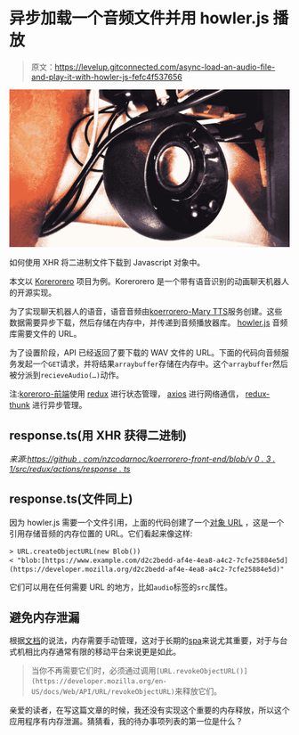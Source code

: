 # 异步加载一个音频文件并用 howler.js 播放

> 原文：<https://levelup.gitconnected.com/async-load-an-audio-file-and-play-it-with-howler-js-fefc4f537656>

![](img/a5b7790be2ef35e08d17726d08b28a91.png)

如何使用 XHR 将二进制文件下载到 Javascript 对象中。

本文以 [Korerorero](https://github.com/nzcodarnoc/korerorero-front-end/tree/v0.3.1) 项目为例。Korerorero 是一个带有语音识别的动画聊天机器人的开源实现。

为了实现聊天机器人的语音，语音音频由[koerrorero-Mary TTS](https://github.com/nzcodarnoc/korerorero-marytts)服务创建。这些数据需要异步下载，然后存储在内存中，并传递到音频播放器库。 [howler.js](https://github.com/goldfire/howler.js/) 音频库需要文件的 URL。

为了设置阶段，API 已经返回了要下载的 WAV 文件的 URL。下面的代码向音频服务发起一个`GET`请求，并将结果`arraybuffer`存储在内存中。这个`arraybuffer`然后被分派到`recieveAudio(…)`动作。

注:[koreroro-前端](https://github.com/nzcodarnoc/korerorero-front-end/tree/v0.3.1)使用 [redux](https://github.com/reduxjs/redux) 进行状态管理， [axios](https://github.com/axios/axios) 进行网络通信， [redux-thunk](https://github.com/reduxjs/redux-thunk) 进行异步管理。

## response.ts(用 XHR 获得二进制)

*来源:*[*https://github . com/nzcodarnoc/koerrorero-front-end/blob/v 0 . 3 . 1/src/redux/actions/response . ts*](https://github.com/nzcodarnoc/korerorero-front-end/blob/v0.3.1/src/redux/actions/response.ts)

## response.ts(文件同上)

因为 howler.js 需要一个文件引用，上面的代码创建了一个[对象 URL](https://developer.mozilla.org/en-US/docs/Web/API/URL/createObjectURL) ，这是一个引用存储音频的内存位置的 URL。它们看起来像这样:

```
> URL.createObjectURL(new Blob())
< "blob:[https://www.example.com/d2c2bedd-af4e-4ea8-a4c2-7cfe25884e5d](https://developer.mozilla.org/d2c2bedd-af4e-4ea8-a4c2-7cfe25884e5d)"
```

它们可以用在任何需要 URL 的地方，比如`audio`标签的`src`属性。

## 避免内存泄漏

根据[文档](https://developer.mozilla.org/en-US/docs/Web/API/URL/createObjectURL)的说法，内存需要手动管理，这对于长期的[spa](https://en.wikipedia.org/wiki/Single-page_application)来说尤其重要，对于与台式机相比内存通常有限的移动平台来说更是如此。

> 当你不再需要它们时，必须通过调用`[URL.revokeObjectURL()](https://developer.mozilla.org/en-US/docs/Web/API/URL/revokeObjectURL)`来释放它们。

亲爱的读者，在写这篇文章的时候，我还没有实现这个重要的内存释放，所以这个应用程序有内存泄漏。猜猜看，我的待办事项列表的第一位是什么？